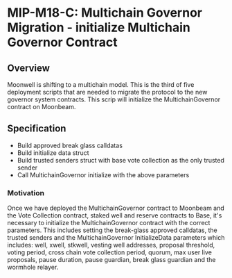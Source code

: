 # MIP-M18-C: Multichain Governor Migration - initialize Multichain Governor Contract

## Overview

Moonwell is shifting to a multichain model. This is the third of five deployment
scripts that are needed to migrate the protocol to the new governor system
contracts. This scrip will initialize the MultichainGovernor contract on
Moonbeam.

## Specification

- Build approved break glass calldatas
- Build initialize data struct
- Build trusted senders struct with base vote collection as the only trusted
  sender
- Call MultichainGovernor initialize with the above parameters

### Motivation

Once we have deployed the MultichainGovernor contract to Moonbeam and the Vote
Collection contract, staked well and reserve contracts to Base, it's necessary
to initialize the MultichainGovernor contract with the correct parameters. This
includes setting the break-glass approved calldatas, the trusted senders and the
MultichainGovernor InitializeData parameters which includes: well, xwell,
stkwell, vesting well addresses, proposal threshold, voting period, cross chain
vote collection period, quorum, max user live proposals, pause duration, pause
guardian, break glass guardian and the wormhole relayer.

